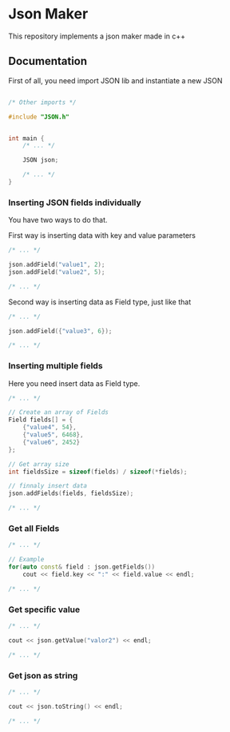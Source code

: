 # Json Maker

This repository implements a json maker made in c++

## Documentation

First of all, you need import JSON lib and instantiate a new JSON

```cpp

/* Other imports */

#include "JSON.h"


int main {
    /* ... */

    JSON json;

    /* ... */
}
```

### Inserting JSON fields individually

You have two ways to do that.

First way is inserting data with key and value parameters
```cpp
/* ... */

json.addField("value1", 2);
json.addField("value2", 5);

/* ... */
```

Second way is inserting data as Field type, just like that


```cpp
/* ... */

json.addField({"value3", 6});

/* ... */
```

### Inserting multiple fields

Here you need insert data as Field type.

```cpp
/* ... */

// Create an array of Fields
Field fields[] = {
    {"value4", 54},
    {"value5", 6468},
    {"value6", 2452}
};

// Get array size
int fieldsSize = sizeof(fields) / sizeof(*fields);

// finnaly insert data
json.addFields(fields, fieldsSize);

/* ... */
```

### Get all Fields
```cpp
/* ... */

// Example
for(auto const& field : json.getFields())
    cout << field.key << ":" << field.value << endl;

/* ... */
```

### Get specific value
```cpp
/* ... */

cout << json.getValue("valor2") << endl;

/* ... */
```

### Get json as string
```cpp
/* ... */

cout << json.toString() << endl;

/* ... */
```
